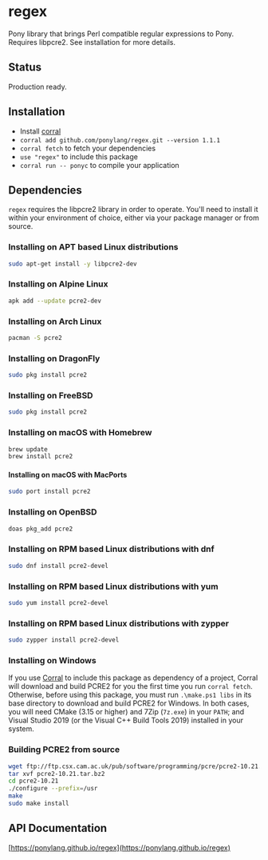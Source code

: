# regex

Pony library that brings Perl compatible regular expressions to Pony. Requires libpcre2. See installation for more details.

## Status

Production ready.

## Installation

* Install [corral](https://github.com/ponylang/corral)
* `corral add github.com/ponylang/regex.git --version 1.1.1`
* `corral fetch` to fetch your dependencies
* `use "regex"` to include this package
* `corral run -- ponyc` to compile your application

## Dependencies

`regex` requires the libpcre2 library in order to operate. You'll need to install it within your environment of choice, either via your package manager or from source.

### Installing on APT based Linux distributions

```bash
sudo apt-get install -y libpcre2-dev
```

### Installing on Alpine Linux

```bash
apk add --update pcre2-dev
```

### Installing on Arch Linux

```bash
pacman -S pcre2

```

### Installing on DragonFly

```bash
sudo pkg install pcre2
```

### Installing on FreeBSD

```bash
sudo pkg install pcre2
```

### Installing on macOS with Homebrew

```bash
brew update
brew install pcre2
```

#### Installing on macOS with MacPorts

```bash
sudo port install pcre2
```

### Installing on OpenBSD

```bash
doas pkg_add pcre2
```

### Installing on RPM based Linux distributions with dnf

```bash
sudo dnf install pcre2-devel
```

### Installing on RPM based Linux distributions with yum

```bash
sudo yum install pcre2-devel
```

### Installing on RPM based Linux distributions with zypper

```bash
sudo zypper install pcre2-devel
```

### Installing on Windows

If you use [Corral](https://github.com/ponylang/corral) to include this package as dependency of a project, Corral will download and build PCRE2 for you the first time you run `corral fetch`.  Otherwise, before using this package, you must run `.\make.ps1 libs` in its base directory to download and build PCRE2 for Windows. In both cases, you will need CMake (3.15 or higher) and 7Zip (`7z.exe`) in your `PATH`; and Visual Studio 2019 (or the Visual C++ Build Tools 2019) installed in your system.

### Building PCRE2 from source

```bash
wget ftp://ftp.csx.cam.ac.uk/pub/software/programming/pcre/pcre2-10.21.tar.bz2
tar xvf pcre2-10.21.tar.bz2
cd pcre2-10.21
./configure --prefix=/usr
make
sudo make install
```

## API Documentation

[https://ponylang.github.io/regex](https://ponylang.github.io/regex)
